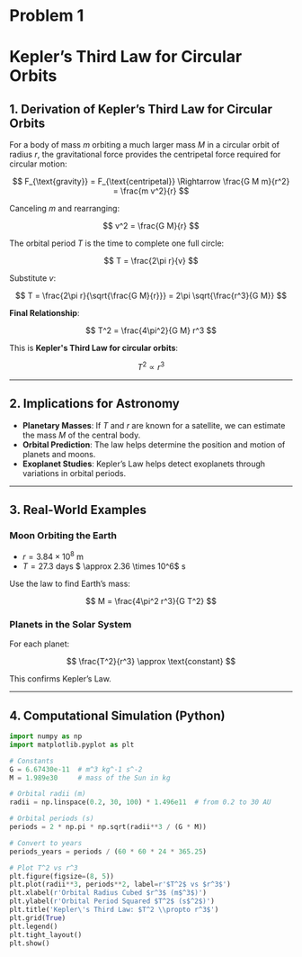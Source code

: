 # Problem 1
# Kepler’s Third Law for Circular Orbits

## 1. Derivation of Kepler’s Third Law for Circular Orbits

For a body of mass $m$ orbiting a much larger mass $M$ in a circular orbit of radius $r$, the gravitational force provides the centripetal force required for circular motion:

$$
F_{\text{gravity}} = F_{\text{centripetal}} \Rightarrow \frac{G M m}{r^2} = \frac{m v^2}{r}
$$

Canceling $m$ and rearranging:

$$
v^2 = \frac{G M}{r}
$$

The orbital period $T$ is the time to complete one full circle:

$$
T = \frac{2\pi r}{v}
$$

Substitute $v$:

$$
T = \frac{2\pi r}{\sqrt{\frac{G M}{r}}} = 2\pi \sqrt{\frac{r^3}{G M}}
$$

**Final Relationship**:

$$
T^2 = \frac{4\pi^2}{G M} r^3
$$

This is **Kepler's Third Law for circular orbits**:

$$
T^2 \propto r^3
$$

---

## 2. Implications for Astronomy

- **Planetary Masses**: If $T$ and $r$ are known for a satellite, we can estimate the mass $M$ of the central body.
- **Orbital Prediction**: The law helps determine the position and motion of planets and moons.
- **Exoplanet Studies**: Kepler’s Law helps detect exoplanets through variations in orbital periods.

---

## 3. Real-World Examples

### Moon Orbiting the Earth

- $r = 3.84 \times 10^8$ m  
- $T = 27.3$ days $ \approx 2.36 \times 10^6$ s

Use the law to find Earth’s mass:

$$
M = \frac{4\pi^2 r^3}{G T^2}
$$

### Planets in the Solar System

For each planet:

$$
\frac{T^2}{r^3} \approx \text{constant}
$$

This confirms Kepler’s Law.

---

## 4. Computational Simulation (Python)

```python
import numpy as np
import matplotlib.pyplot as plt

# Constants
G = 6.67430e-11  # m^3 kg^-1 s^-2
M = 1.989e30     # mass of the Sun in kg

# Orbital radii (m)
radii = np.linspace(0.2, 30, 100) * 1.496e11  # from 0.2 to 30 AU

# Orbital periods (s)
periods = 2 * np.pi * np.sqrt(radii**3 / (G * M))

# Convert to years
periods_years = periods / (60 * 60 * 24 * 365.25)

# Plot T^2 vs r^3
plt.figure(figsize=(8, 5))
plt.plot(radii**3, periods**2, label=r'$T^2$ vs $r^3$')
plt.xlabel(r'Orbital Radius Cubed $r^3$ (m$^3$)')
plt.ylabel(r'Orbital Period Squared $T^2$ (s$^2$)')
plt.title('Kepler\'s Third Law: $T^2 \\propto r^3$')
plt.grid(True)
plt.legend()
plt.tight_layout()
plt.show()
